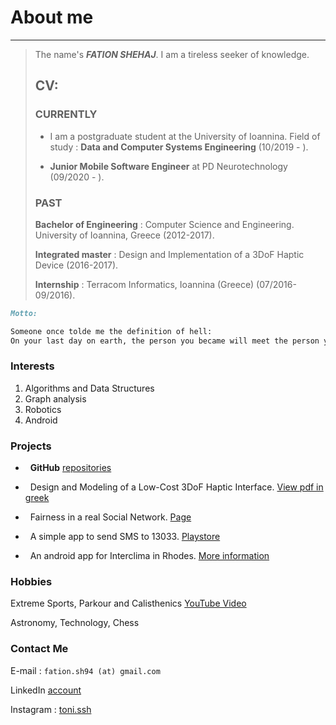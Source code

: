 # About me
---
>The name's ***FATION SHEHAJ***. I am a tireless seeker of knowledge.
>
> ## CV:
>
> ### CURRENTLY
>
> * I am a postgraduate student at the University of Ioannina.
>Field of study : **Data and Computer Systems Engineering** (10/2019 - ).
>
> * **Junior Mobile Software Engineer** at PD Neurotechnology (09/2020 - ).
>
> ### PAST
>
>**Bachelor of Engineering** : Computer Science and Engineering. University of Ioannina, Greece (2012-2017).
>
>**Integrated master** : Design and Implementation of a 3DoF Haptic Device (2016-2017).
>
>**Internship** : Terracom Informatics, Ioannina (Greece) (07/2016-09/2016).


```markdown
Motto:

Someone once tolde me the definition of hell:
On your last day on earth, the person you became will meet the person you could have become.
```

### Interests
1. Algorithms and Data Structures
2. Graph analysis
3. Robotics
4. Android


### Projects

* &nbsp; **GitHub** [repositories](https://github.com/FationSH?tab=repositories)

* &nbsp; Design and Modeling of a Low-Cost 3DoF Haptic Interface. [View pdf in greek](https://github.com/FationSH/myPort/blob/master/3DoF_Interface/3DoF_HapticRB.pdf)

* &nbsp; Fairness in a real Social Network. [Page](https://george50450.github.io/social_networks/)

* &nbsp; A simple app to send SMS to 13033. [Playstore](https://play.google.com/store/apps/details?id=sotiris.zogos.a13033)

* &nbsp; An android app for Interclima in Rhodes. [More information](interclima.html)

### Hobbies

Extreme Sports, Parkour and Calisthenics [YouTube Video](https://www.youtube.com/watch?v=qzZcui2diGw)

Astronomy, Technology, Chess

### Contact Me

E-mail : `fation.sh94 (at) gmail.com`

LinkedIn [account](https://www.linkedin.com/in/fation-shehaj/)

Instagram : [toni.ssh](https://www.instagram.com/toni.ssh/)

